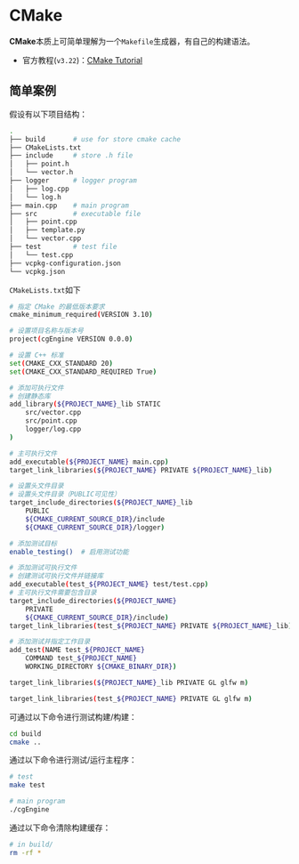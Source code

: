 # CMake

**CMake**本质上可简单理解为一个`Makefile`生成器，有自己的构建语法。

- 官方教程(`v3.22`)：[CMake Tutorial](https://cmake.org/cmake/help/v3.22/guide/tutorial/index.html)

## 简单案例

假设有以下项目结构：
```bash
.
├── build       # use for store cmake cache
├── CMakeLists.txt
├── include     # store .h file
│   ├── point.h
│   └── vector.h
├── logger      # logger program
│   ├── log.cpp
│   └── log.h
├── main.cpp    # main program
├── src         # executable file
│   ├── point.cpp
│   ├── template.py
│   └── vector.cpp
├── test        # test file
│   └── test.cpp
├── vcpkg-configuration.json
└── vcpkg.json
```

`CMakeLists.txt`如下
```bash
# 指定 CMake 的最低版本要求
cmake_minimum_required(VERSION 3.10)

# 设置项目名称与版本号
project(cgEngine VERSION 0.0.0)

# 设置 C++ 标准
set(CMAKE_CXX_STANDARD 20)
set(CMAKE_CXX_STANDARD_REQUIRED True)

# 添加可执行文件
# 创建静态库
add_library(${PROJECT_NAME}_lib STATIC
    src/vector.cpp
    src/point.cpp
    logger/log.cpp
)

# 主可执行文件
add_executable(${PROJECT_NAME} main.cpp)
target_link_libraries(${PROJECT_NAME} PRIVATE ${PROJECT_NAME}_lib)

# 设置头文件目录
# 设置头文件目录（PUBLIC可见性）
target_include_directories(${PROJECT_NAME}_lib
    PUBLIC
    ${CMAKE_CURRENT_SOURCE_DIR}/include
    ${CMAKE_CURRENT_SOURCE_DIR}/logger)

# 添加测试目标
enable_testing()  # 启用测试功能

# 添加测试可执行文件
# 创建测试可执行文件并链接库
add_executable(test_${PROJECT_NAME} test/test.cpp)
# 主可执行文件需要包含目录
target_include_directories(${PROJECT_NAME}
    PRIVATE
    ${CMAKE_CURRENT_SOURCE_DIR}/include)
target_link_libraries(test_${PROJECT_NAME} PRIVATE ${PROJECT_NAME}_lib)

# 添加测试并指定工作目录
add_test(NAME test_${PROJECT_NAME}
    COMMAND test_${PROJECT_NAME}
    WORKING_DIRECTORY ${CMAKE_BINARY_DIR})

target_link_libraries(${PROJECT_NAME}_lib PRIVATE GL glfw m)

target_link_libraries(test_${PROJECT_NAME} PRIVATE GL glfw m)
```

可通过以下命令进行测试构建/构建：
```bash
cd build
cmake ..
```

通过以下命令进行测试/运行主程序：
```bash
# test
make test

# main program
./cgEngine
```

通过以下命令清除构建缓存：
```bash
# in build/
rm -rf *
```
